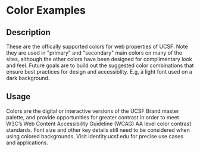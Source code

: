 # Color Examples

## Description
These are the offically supported colors for web properties of UCSF. Note they are used in "primary" and "secondary" main colors on many of the sites, although the other colors have been designed for complimentary look and feel. Future goals are to build out the suggested color combinations that ensure best practices for design and accessiblity. E.g, a light font used on a dark background. 

## Usage
Colors are the digital or interactive versions of the UCSF Brand master palette, and provide opportunities for greater contrast in order to meet W3C’s Web Content Accessibility Guideline (WCAG) AA level color contrast standards. Font size and other key details still need to be considered when using colored backgrounds. Visit identity.ucsf.edu for precise use cases and applications.
